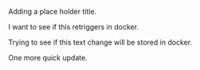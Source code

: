 Adding a place holder title.

I want to see if this retriggers in docker.

Trying to see if this text change will be stored in docker.

One more quick update.
